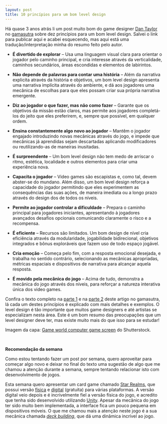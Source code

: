 ```yaml
---
layout: post
title: 10 princípios para um bom level design
---
```


Há quase 3 anos atrás li um post muito bom do game designer [Dan Taylor](http://www.gamasutra.com/blogs/author/DanTaylor/543613/) no [gamasutra](http://www.gamasutra.com) sobre dez princípios para um bom level design. Salvei o link para publicar aqui e acabei esquecendo, mas aqui está uma tradução/interpretação minha do resumo feito pelo autor.

- **É divertido de explorar** – Usa uma linguagem visual clara para orientar o jogador pelo caminho principal, e cria interesse através da verticalidade, caminhos secundários, áreas escondidas e elementos de labirintos.

- **Não depende de palavras para contar uma história** – Além da narrativa explicita através da história e objetivos, um bom level design apresenta uma narrativa implícita através do ambiente, e dá aos jogadores uma mecânica de escolhas para que eles possam criar sua própria narrativa emergente.

- **Diz ao jogador o que fazer, mas não como fazer** – Garante que os objetivos da missão estão claros, mas permite aos jogadores completá-los do jeito que eles preferirem, e, sempre que possível, em qualquer ordem.

- **Ensina constantemente algo novo ao jogador** – Mantêm o jogador engajado introduzindo novas mecânicas através do jogo, e impede que mecânicas já aprendidas sejam descartadas aplicando modificadores ou reutilizando-as de maneiras inusitadas.

- **É surpreendente** – Um bom level design não tem medo de arriscar o ritmo, estética, localidade e outros elementos para criar uma experiência nova.

- **Capacita o jogador** – Video games são escapistas e, como tal, devem abster-se do mundano. Além disso, um bom level design reforça a capacidade do jogador permitindo que eles experimentem as consequências das suas ações, de maneira imediata ou a longo prazo através do design dos de todos os níveis.

- **Permite ao jogador controlar a dificuldade** – Prepara o caminho principal para jogadores iniciantes, apresentando à jogadores avançados desafios opcionais comunicando claramente o risco e a recompensa.

- **É eficiente** – Recursos são limitados. Um bom design de nível cria eficiência através da modularidade, jogabilidade bidirecional, objetivos integrados e bônus exploráveis que fazem uso de todo espaço jogável.

- **Cria emoção** – Começa pelo fim, com a resposta emocional desejada, e trabalha no sentido contrário, selecionando as mecânicas apropriadas, métricas espaciais e dispositivos de narrativa para alcançar aquela resposta.

- **É movido pela mecânica do jogo** – Acima de tudo, demonstra a mecânica do jogo através dos níveis, para reforçar a natureza interativa única dos video games.

Confira o texto completo na [parte 1](http://www.gamasutra.com/blogs/DanTaylor/20130929/196791/Ten_Principles_of_Good_Level_Design_Part_1.php) e na [parte 2](http://www.gamasutra.com/blogs/DanTaylor/20131006/197209/Ten_Principles_of_Good_Level_Design_Part_2.php) deste artigo no gamasutra, lá cada um destes princípios é explicado com mais detalhes e exemplos. O level design é tão importante que muitos game designers e até artistas se especializam nesta área. Este é um bom resumo das preocupações que um level designer deve ter, mas existe muito mais do que isso para se estudar!

Imagem da capa: [Game world computer game screen](http://www.shutterstock.com/pic-174671009/stock-vector-game-world-computer-game-screen.html?src=U_RI1NWPvkTOlj1CBYvRFQ-1-4) do Shutterstock.

 

**Recomendação da semana**

Como estou tentando fazer um post por semana, quero aproveitar para começar algo novo e deixar no final do texto uma sugestão de algo que me chamou a atenção durante a semana, sempre tentando relacionar isto com desenvolvimento de jogos.

Esta semana quero apresentar um card game chamado [Star Realms](http://www.starrealms.com/), que possui versão [física](http://www.starrealms.com/about-star-realms/) e [digital](http://www.starrealms.com/digital-game/) (gratuita) para várias plataformas. A versão digital veio depois e é incrivelmente fiel a versão física do jogo, e acredito que tenha sido desenvolvido utilizando [Unity](http://unity3d.com/). Apesar da mecânica do jogo ter sido muito bem implementada, a interface fica um pouco pequena em dispositivos móveis. O que me chamou mais a atenção neste jogo é a sua mecânica chamada *[deck building](https://en.wikipedia.org/wiki/Deck-building_game)*, que dá uma dinâmica incrível ao jogo.
